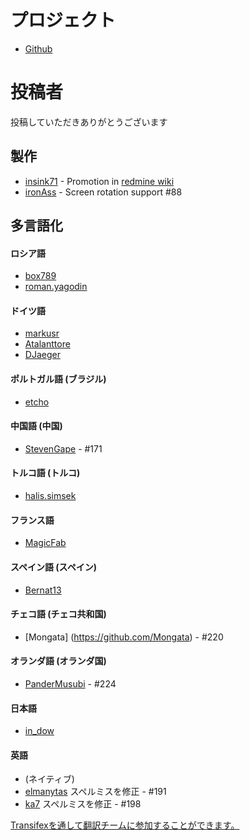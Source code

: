 プロジェクト
==========
- [Github](https://github.com/indication/OpenRedmine)

投稿者
==========

投稿していただきありがとうございます

## 製作

- [insink71](https://twitter.com/insink71/statuses/425297982078996480) - Promotion in [redmine wiki](http://www.redmine.org/projects/redmine/wiki/ThirdPartyTools)
- [ironAss](https://github.com/ironAss) - Screen rotation support #88

## 多言語化

#### ロシア語
- [box789](https://github.com/box789)
- [roman.yagodin](https://www.transifex.com/user/profile/roman.yagodin/)

#### ドイツ語
- [markusr](https://github.com/markusr)
- [Atalanttore](https://www.transifex.com/user/profile/Atalanttore/)
- [DJaeger](https://www.transifex.com/user/profile/DJaeger/)

#### ポルトガル語 (ブラジル)
- [etcho](https://www.transifex.com/user/profile/etcho/)

#### 中国語 (中国)
-  [StevenGape](https://github.com/StevenGape) - #171

#### トルコ語 (トルコ)
- [halis.simsek](https://www.transifex.com/user/profile/halis.simsek/)

#### フランス語
- [MagicFab](https://www.transifex.com/user/profile/MagicFab/)

#### スペイン語 (スペイン)
- [Bernat13](https://www.transifex.com/user/profile/Bernat13/)

#### チェコ語 (チェコ共和国)
- [Mongata] (https://github.com/Mongata) - #220

#### オランダ語 (オランダ国)
- [PanderMusubi](https://github.com/PanderMusubi) - #224

#### 日本語
- [in_dow](https://www.transifex.com/user/profile/in_dow/)

#### 英語
- (ネイティブ)
- [elmanytas](https://github.com/elmanytas) スペルミスを修正 - #191
- [ka7](https://github.com/ka7) スペルミスを修正 - #198


[Transifexを通して翻訳チームに参加することができます。](https://www.transifex.com/indication/openredmine/)
